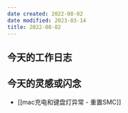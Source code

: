 ```yaml
---
date created: 2022-08-02
date modified: 2023-03-14
title: 2022-08-02
---
```


## 今天的工作日志

## 今天的灵感或闪念

- [[mac充电和键盘灯异常 - 重置SMC]]
